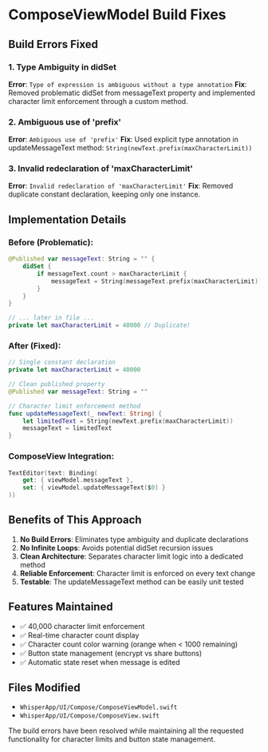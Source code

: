 # ComposeViewModel Build Fixes

## Build Errors Fixed

### 1. Type Ambiguity in didSet
**Error**: `Type of expression is ambiguous without a type annotation`
**Fix**: Removed problematic didSet from messageText property and implemented character limit enforcement through a custom method.

### 2. Ambiguous use of 'prefix'
**Error**: `Ambiguous use of 'prefix'`
**Fix**: Used explicit type annotation in updateMessageText method: `String(newText.prefix(maxCharacterLimit))`

### 3. Invalid redeclaration of 'maxCharacterLimit'
**Error**: `Invalid redeclaration of 'maxCharacterLimit'`
**Fix**: Removed duplicate constant declaration, keeping only one instance.

## Implementation Details

### Before (Problematic):
```swift
@Published var messageText: String = "" {
    didSet {
        if messageText.count > maxCharacterLimit {
            messageText = String(messageText.prefix(maxCharacterLimit)) // Ambiguous
        }
    }
}

// ... later in file ...
private let maxCharacterLimit = 40000 // Duplicate!
```

### After (Fixed):
```swift
// Single constant declaration
private let maxCharacterLimit = 40000

// Clean published property
@Published var messageText: String = ""

// Character limit enforcement method
func updateMessageText(_ newText: String) {
    let limitedText = String(newText.prefix(maxCharacterLimit))
    messageText = limitedText
}
```

### ComposeView Integration:
```swift
TextEditor(text: Binding(
    get: { viewModel.messageText },
    set: { viewModel.updateMessageText($0) }
))
```

## Benefits of This Approach

1. **No Build Errors**: Eliminates type ambiguity and duplicate declarations
2. **No Infinite Loops**: Avoids potential didSet recursion issues
3. **Clean Architecture**: Separates character limit logic into a dedicated method
4. **Reliable Enforcement**: Character limit is enforced on every text change
5. **Testable**: The updateMessageText method can be easily unit tested

## Features Maintained

- ✅ 40,000 character limit enforcement
- ✅ Real-time character count display
- ✅ Character count color warning (orange when < 1000 remaining)
- ✅ Button state management (encrypt vs share buttons)
- ✅ Automatic state reset when message is edited

## Files Modified

- `WhisperApp/UI/Compose/ComposeViewModel.swift`
- `WhisperApp/UI/Compose/ComposeView.swift`

The build errors have been resolved while maintaining all the requested functionality for character limits and button state management.